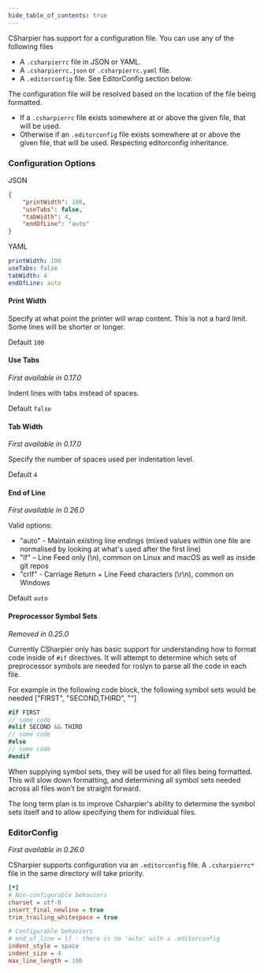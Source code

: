 ```yaml
---
hide_table_of_contents: true
---
```


CSharpier has support for a configuration file. You can use any of the following files
- A ```.csharpierrc``` file in JSON or YAML.
- A ```.csharpierrc.json``` or ```.csharpierrc.yaml``` file.
- A ```.editorconfig``` file. See EditorConfig section below.

The configuration file will be resolved based on the location of the file being formatted.
- If a `.csharpierrc` file exists somewhere at or above the given file, that will be used.
- Otherwise if an `.editorconfig` file exists somewhere at or above the given file, that will be used. Respecting editorconfig inheritance.
### Configuration Options
JSON
```json
{
    "printWidth": 100,
    "useTabs": false,
    "tabWidth": 4,
    "endOfLine": "auto"
}
```
YAML
```yaml
printWidth: 100
useTabs: false
tabWidth: 4
endOfLine: auto
```

#### Print Width
Specify at what point the printer will wrap content. This is not a hard limit. Some lines will be shorter or longer.

Default `100`
#### Use Tabs
_First available in 0.17.0_

Indent lines with tabs instead of spaces.

Default `false`
#### Tab Width
_First available in 0.17.0_

Specify the number of spaces used per indentation level.

Default `4`

#### End of Line
_First available in 0.26.0_

Valid options:

- "auto" - Maintain existing line endings (mixed values within one file are normalised by looking at what's used after the first line)
- "lf" – Line Feed only (\n), common on Linux and macOS as well as inside git repos
- "crlf" - Carriage Return + Line Feed characters (\r\n), common on Windows

Default `auto`


#### Preprocessor Symbol Sets
_Removed in 0.25.0_

Currently CSharpier only has basic support for understanding how to format code inside of `#if` directives.
It will attempt to determine which sets of preprocessor symbols are needed for roslyn to parse all the code in each file.

For example in the following code block, the following symbol sets would be needed ["FIRST", "SECOND,THIRD", ""]
```c#
#if FIRST
// some code
#elif SECOND && THIRD
// some code
#else
// some code
#endif

```

When supplying symbol sets, they will be used for all files being formatted. This will slow down formatting, and determining all symbol sets needed across all files won't be straight forward.

The long term plan is to improve Csharpier's ability to determine the symbol sets itself and to allow specifying them for individual files.

### EditorConfig
_First available in 0.26.0_

CSharpier supports configuration via an `.editorconfig` file. A `.csharpierrc*` file in the same directory will take priority.

```ini
[*]
# Non-configurable behaviors
charset = utf-8
insert_final_newline = true
trim_trailing_whitespace = true

# Configurable behaviors
# end_of_line = lf - there is no 'auto' with a .editorconfig
indent_style = space
indent_size = 4
max_line_length = 100

```
